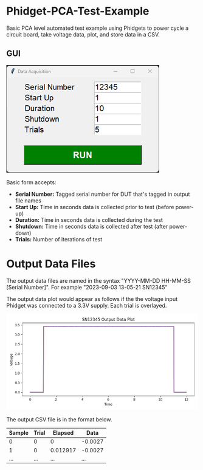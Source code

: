 # Phidget-PCA-Test-Example
Basic PCA level automated test example using Phidgets to power cycle a circuit board, take voltage data, plot, and store data in a CSV.

## GUI
![Form GUI](https://github.com/JasonTraud/Phidget-PCA-Test-Example/blob/main/images/form_gui.png?raw=true "Form GUI")

Basic form accepts:
- **Serial Number:** Tagged serial number for DUT that's tagged in output file names
- **Start Up:** Time in seconds data is collected prior to test (before power-up)
- **Duration:** Time in seconds data is collected during the test
- **Shutdown:** Time in seconds data is collected after test (after power-down)
- **Trials:** Number of iterations of test

# Output Data Files

The output data files are named in the syntax "YYYY-MM-DD HH-MM-SS [Serial Number]". For example "2023-09-03 13-05-21 SN12345"

The output data plot would appear as follows if the the voltage input Phidget was connected to a 3.3V supply. Each trial is overlayed.

![Output Plot](https://github.com/JasonTraud/Phidget-PCA-Test-Example/blob/main/images/test_output.png?raw=true "Output Plot")

The output CSV file is in the format below. 

| Sample    | Trial     | Elapsed   | Data      |
| --------- | --------- | --------- | --------- |
| 0         | 0         | 0         | -0.0027   |
| 1         | 0         | 0.012917  | -0.0027   |
| ...       | ...       | ...       | ...       |